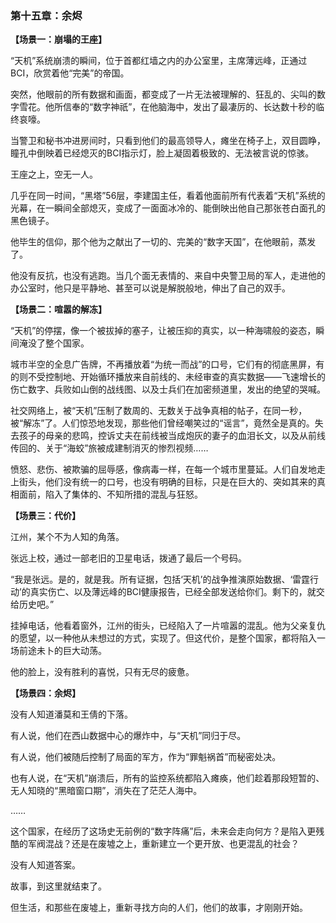 ### **第十五章：余烬**

**【场景一：崩塌的王座】**

“天机”系统崩溃的瞬间，位于首都红墙之内的办公室里，主席薄远峰，正通过BCI，欣赏着他“完美”的帝国。

突然，他眼前的所有数据和画面，都变成了一片无法被理解的、狂乱的、尖叫的数字雪花。他所信奉的“数字神祇”，在他脑海中，发出了最凄厉的、长达数十秒的临终哀嚎。

当警卫和秘书冲进房间时，只看到他们的最高领导人，瘫坐在椅子上，双目圆睁，瞳孔中倒映着已经熄灭的BCI指示灯，脸上凝固着极致的、无法被言说的惊骇。

王座之上，空无一人。

几乎在同一时间，“黑塔”56层，李建国主任，看着他面前所有代表着“天机”系统的光幕，在一瞬间全部熄灭，变成了一面面冰冷的、能倒映出他自己那张苍白面孔的黑色镜子。

他毕生的信仰，那个他为之献出了一切的、完美的“数字天国”，在他眼前，蒸发了。

他没有反抗，也没有逃跑。当几个面无表情的、来自中央警卫局的军人，走进他的办公室时，他只是平静地、甚至可以说是解脱般地，伸出了自己的双手。

**【场景二：喧嚣的解冻】**

“天机”的停摆，像一个被拔掉的塞子，让被压抑的真实，以一种海啸般的姿态，瞬间淹没了整个国家。

城市半空的全息广告牌，不再播放着“为统一而战”的口号，它们有的彻底黑屏，有的则不受控制地、开始循环播放来自前线的、未经审查的真实数据——飞速增长的伤亡数字、兵败如山倒的战线图、以及士兵们在加密频道里，发出的绝望的哭喊。

社交网络上，被“天机”压制了数周的、无数关于战争真相的帖子，在同一秒，被“解冻”了。人们惊恐地发现，那些他们曾经嘲笑过的“谣言”，竟然全是真的。失去孩子的母亲的悲鸣，控诉丈夫在前线被当成炮灰的妻子的血泪长文，以及从前线传回的、关于“海蛟”旅被成建制消灭的惨烈视频……

愤怒、悲伤、被欺骗的屈辱感，像病毒一样，在每一个城市里蔓延。人们自发地走上街头，他们没有统一的口号，也没有明确的目标，只是在巨大的、突如其来的真相面前，陷入了集体的、不知所措的混乱与狂怒。

**【场景三：代价】**

江州，某个不为人知的角落。

张远上校，通过一部老旧的卫星电话，拨通了最后一个号码。

“我是张远。是的，就是我。所有证据，包括‘天机’的战争推演原始数据、‘雷霆行动’的真实伤亡、以及薄远峰的BCI健康报告，已经全部发送给你们。剩下的，就交给历史吧。”

挂掉电话，他看着窗外，江州的街头，已经陷入了一片喧嚣的混乱。他为父亲复仇的愿望，以一种他从未想过的方式，实现了。但这代价，是整个国家，都将陷入一场前途未卜的巨大动荡。

他的脸上，没有胜利的喜悦，只有无尽的疲惫。

**【场景四：余烬】**

没有人知道潘莫和王倩的下落。

有人说，他们在西山数据中心的爆炸中，与“天机”同归于尽。

有人说，他们被随后控制了局面的军方，作为“罪魁祸首”而秘密处决。

也有人说，在“天机”崩溃后，所有的监控系统都陷入瘫痪，他们趁着那段短暂的、无人知晓的“黑暗窗口期”，消失在了茫茫人海中。

……

这个国家，在经历了这场史无前例的“数字阵痛”后，未来会走向何方？是陷入更残酷的军阀混战？还是在废墟之上，重新建立一个更开放、也更混乱的社会？

没有人知道答案。

故事，到这里就结束了。

但生活，和那些在废墟上，重新寻找方向的人们，他们的故事，才刚刚开始。
